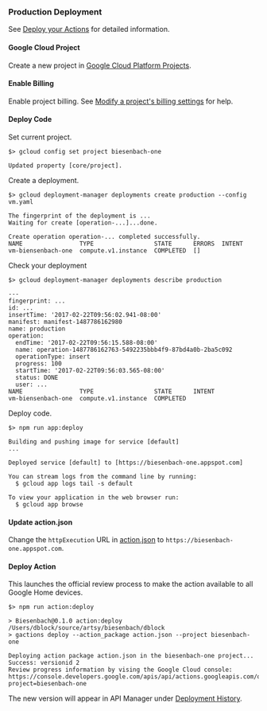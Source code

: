 ### Production Deployment

See [Deploy your Actions](https://developers.google.com/actions/distribute/deploy) for detailed information.

#### Google Cloud Project

Create a new project in [Google Cloud Platform Projects](https://console.cloud.google.com/iam-admin/projects).

#### Enable Billing

Enable project billing. See [Modify a project's billing settings](https://support.google.com/cloud/answer/6293499?hl=en) for help.

#### Deploy Code

Set current project.

```
$> gcloud config set project biesenbach-one

Updated property [core/project].
```

Create a deployment.

```
$> gcloud deployment-manager deployments create production --config vm.yaml

The fingerprint of the deployment is ...
Waiting for create [operation-...]...done.

Create operation operation-... completed successfully.
NAME                TYPE                 STATE      ERRORS  INTENT
vm-biensenbach-one  compute.v1.instance  COMPLETED  []
```

Check your deployment

```
$> gcloud deployment-manager deployments describe production

---
fingerprint: ...
id: ...
insertTime: '2017-02-22T09:56:02.941-08:00'
manifest: manifest-1487786162980
name: production
operation:
  endTime: '2017-02-22T09:56:15.588-08:00'
  name: operation-1487786162763-5492235bbb4f9-87bd4a0b-2ba5c092
  operationType: insert
  progress: 100
  startTime: '2017-02-22T09:56:03.565-08:00'
  status: DONE
  user: ...
NAME                TYPE                 STATE      INTENT
vm-biensenbach-one  compute.v1.instance  COMPLETED
```

Deploy code.

```
$> npm run app:deploy

Building and pushing image for service [default]
...

Deployed service [default] to [https://biesenbach-one.appspot.com]

You can stream logs from the command line by running:
  $ gcloud app logs tail -s default

To view your application in the web browser run:
  $ gcloud app browse
```

#### Update action.json

Change the `httpExecution` URL in [action.json](action.json) to `https://biesenbach-one.appspot.com`.

#### Deploy Action

This launches the official review process to make the action available to all Google Home devices.

```
$> npm run action:deploy

> Biesenbach@0.1.0 action:deploy /Users/dblock/source/artsy/biesenbach/dblock
> gactions deploy --action_package action.json --project biesenbach-one

Deploying action package action.json in the biesenbach-one project...
Success: versionid 2
Review progress information by vising the Google Cloud console: https://console.developers.google.com/apis/api/actions.googleapis.com/overview?project=biesenbach-one
```

The new version will appear in API Manager under [Deployment History](https://console.developers.google.com/apis/api/actions.googleapis.com/deployments?project=biesenbach-one).
